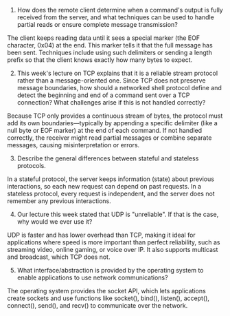 1. How does the remote client determine when a command's output is fully received from the server, and what techniques can be used to handle partial reads or ensure complete message transmission?

The client keeps reading data until it sees a special marker (the EOF character, 0x04) at the end. This marker tells it that the full message has been sent. Techniques include using such delimiters or sending a length prefix so that the client knows exactly how many bytes to expect.

2. This week's lecture on TCP explains that it is a reliable stream protocol rather than a message-oriented one. Since TCP does not preserve message boundaries, how should a networked shell protocol define and detect the beginning and end of a command sent over a TCP connection? What challenges arise if this is not handled correctly?

Because TCP only provides a continuous stream of bytes, the protocol must add its own boundaries—typically by appending a specific delimiter (like a null byte or EOF marker) at the end of each command. If not handled correctly, the receiver might read partial messages or combine separate messages, causing misinterpretation or errors.

3. Describe the general differences between stateful and stateless protocols.

In a stateful protocol, the server keeps information (state) about previous interactions, so each new request can depend on past requests. In a stateless protocol, every request is independent, and the server does not remember any previous interactions.

4. Our lecture this week stated that UDP is "unreliable". If that is the case, why would we ever use it?

UDP is faster and has lower overhead than TCP, making it ideal for applications where speed is more important than perfect reliability, such as streaming video, online gaming, or voice over IP. It also supports multicast and broadcast, which TCP does not.

5. What interface/abstraction is provided by the operating system to enable applications to use network communications?

The operating system provides the socket API, which lets applications create sockets and use functions like socket(), bind(), listen(), accept(), connect(), send(), and recv() to communicate over the network.
